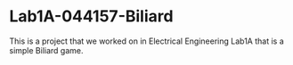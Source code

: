 # Lab1A-044157-Biliard
This is a project that we worked on in Electrical Engineering Lab1A that is a simple Biliard game.
